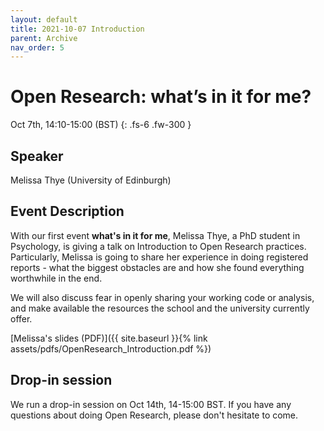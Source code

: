 ```yaml
---
layout: default
title: 2021-10-07 Introduction
parent: Archive
nav_order: 5
---
```


# Open Research: what’s in it for me?

Oct 7th, 14:10-15:00 (BST)
{: .fs-6 .fw-300 }

## Speaker

Melissa Thye (University of Edinburgh)

## Event Description

With our first event **what's in it for me**, Melissa Thye, a PhD student in Psychology, is giving a talk on Introduction to Open Research practices.
Particularly, Melissa is going to share her experience in doing registered reports - what the biggest obstacles are and how she found everything worthwhile in the end.

We will also discuss fear in openly sharing your working code or analysis, and make available the resources the school and the university currently offer.

[Melissa's slides (PDF)]({{ site.baseurl }}{% link assets/pdfs/OpenResearch_Introduction.pdf %})

## Drop-in session

We run a drop-in session on Oct 14th, 14-15:00 BST.
If you have any questions about doing Open Research, please don't hesitate to come.
